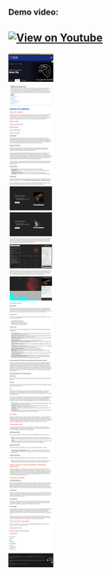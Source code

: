### Demo video:
[![View on Youtube](https://img.youtube.com/vi/K2hfLIZjBxQ/0.jpg)](https://www.youtube.com/watch?v=K2hfLIZjBxQ)
---
![image info](./Introduction.png)
